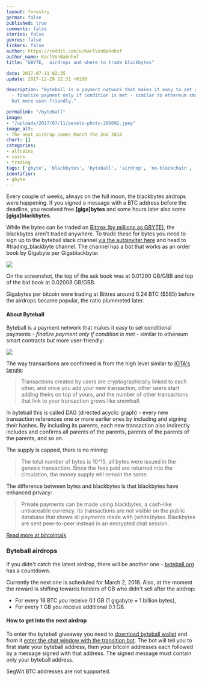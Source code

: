 ```yaml
---
layout: forestry
german: false
published: true
comments: false
stories: false
genres: false
tickers: false
author: https://reddit.com/u/KarlVonBahnhof
author_name: KarlVonBahnhof
title: "GBYTE,  airdrops and where to trade blackbytes"

date: 2017-07-11 02:35
update: 2017-12-29 22:31 +0100

description: "Byteball is a payment network that makes it easy to set conditional payments
  - finalize payment only if condition is met - similar to ethereum smart contracts
  but more user-friendly."

permalink: "/byteball"
image:
- "/uploads/2017/07/11/pexels-photo-200092.jpeg"
image_alt:
- The next airdrop comes March the 2nd 2018
chart: []
categories:
- altcoins
- coins
- trading
tags: ['gbyte', 'blackbytes', 'byteball', 'airdrop', 'no-blockchain', 'crypto-trading']
identifier:
- gbyte
---
```

Every couple of weeks, always on the full moon, the blackbytes airdrops were happening. If you signed a message with a BTC address before the deadline, you received free **[giga]bytes** and some hours later also some **[giga]blackbytes**.

While the bytes can be traded on [Bittrex (by millions as GBYTE)](https://bittrex.com/Market/Index?MarketName=BTC-GBYTE), the blackbytes aren't traded anywhere. To trade these for bytes you need to sign up to the byteball slack channel [via the autoinviter here](http://slack.byteball.org/) and head to #trading_blackbyte channel. The channel has a bot that works as an order book by Gigabyte per Gigablackbyte:

![](https://image.prntscr.com/image/D2NJV0HoTAqCiTrhnt38OQ.png)

On the screenshot, the top of the ask book was at 0.01290 GB/GBB and top of the bid book at 0.02008 GB/GBB.

Gigabytes per bitcoin were trading at Bittrex around 0.24 BTC ($585) before the airdrops became popular, the ratio plummeted later.

#### About Byteball

Byteball is a payment network that makes it easy to set conditional payments - *finalize payment only if condition is met* - similar to ethereum smart contracts but more user-friendly:

![](https://wiki.byteball.org/uploads/slackjore/bind-400.png)


The way transactions are confirmed is from the high level similar to [IOTA's tangle](https://www.altcointrading.net/iota):

> Transactions created by users are cryptographically linked to each other, and once you add your new transaction, other users start adding theirs on top of yours, and the number of other transactions that link to your transaction grows like snowball.

In byteball this is called DAG (directed acyclic graph) - every new transaction references one or more earlier ones by including and signing their hashes. By including its parents, each new transaction also indirectly includes and confirms all parents of the parents, parents of the parents of the parents, and so on.


The supply is capped, there is no mining:

> The total number of bytes is 10^15, all bytes were issued in the genesis transaction. Since the fees paid are returned into the circulation, the money supply will remain the same.

The difference between bytes and blackbytes is that blackbytes have enhanced privacy:

>  Private payments can be made using blackbytes, a cash-like untraceable currency. Its transactions are not visible on the public database that shows all payments made with (white)bytes. Blackbytes are sent peer-to-peer instead in an encrypted chat session.

[Read more at bitcointalk](https://bitcointalk.org/index.php?topic=1608859.0)

### Byteball airdrops

If you didn't catch the latest airdrop, there will be another one - [byteball.org](https://byteball.org) has a countdown.

Currently the next one is scheduled for March 2, 2018. Also, at the moment the reward is shifting towards holders of GB who didn't sell after the airdrop:

* For every 16 BTC you receive 0.1 GB (1 gigabyte = 1 billion bytes),
* For every 1 GB you receive additional 0.1 GB.

#### How to get into the next airdrop

To enter the byteball giveaway you need to [download byteball wallet](https://byteball.org/#download) and from it [enter the chat window with the transition bot](byteball:A2WMb6JEIrMhxVk+I0gIIW1vmM3ToKoLkNF8TqUV5UvX@byteball.org/bb#0000). The bot will tell you to first state your byteball address, then your bitcoin addresses each followed by a message signed with that address. The signed message must contain only your byteball address.

SegWit BTC addresses are not supported.
